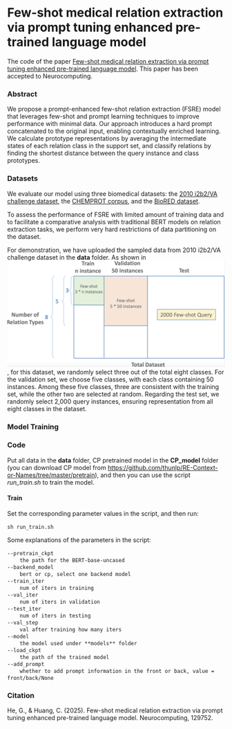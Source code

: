 # Few-shot medical relation extraction via prompt tuning enhanced pre-trained language model
The code of the paper [Few-shot medical relation extraction via prompt tuning enhanced pre-trained language model](https://www.sciencedirect.com/science/article/pii/S0925231225004242). This paper has been accepted to Neurocomputing.

### Abstract
We propose a prompt-enhanced few-shot relation extraction (FSRE) model that leverages few-shot and prompt learning techniques to improve performance with minimal data. Our approach introduces a hard prompt concatenated to the original input, enabling contextually enriched learning. We calculate prototype representations by averaging the intermediate states of each relation class in the support set, and classify relations by finding the shortest distance between the query instance and class prototypes. 

<!-- ### Environments
- ``python 3``
- ``PyTorch 1.7.1``
- ``transformers 4.6.0`` -->

### Datasets
We evaluate our model using three biomedical datasets: the [2010 i2b2/VA challenge dataset](https://doi.org/10.1136/amiajnl-2011-000203), the [CHEMPROT corpus](https://biocreative.bioinformatics.udel.edu/tasks/biocreative-vi/track-5/), and the [BioRED dataset](https://doi.org/10.1093/bib/bbac282).

To assess the performance of FSRE with limited amount of training data and to facilitate a comparative analysis with traditional BERT models on relation extraction tasks, we perform very hard restrictions of data partitioning on the dataset.

For demonstration, we have uploaded the sampled data from 2010 i2b2/VA challenge dataset in the **data** folder. As shown in ![Figure 1](./figures/Training_Settings.png), for this dataset, we randomly select three out of the total eight classes. For the validation set, we choose five classes, with each class containing 50 instances. Among these five classes, three are consistent with the training set, while the other two are selected at random. Regarding the test set, we randomly select 2,000 query instances, ensuring representation from all eight classes in the dataset.

### Model Training

### Code
Put all data in the **data** folder, CP pretrained model in the **CP_model** folder (you can download CP model from https://github.com/thunlp/RE-Context-or-Names/tree/master/pretrain), and then you can use the script *run_train.sh* to train the model.

#### Train
Set the corresponding parameter values in the script, and then run:
```
sh run_train.sh
```
Some explanations of the parameters in the script:
```
--pretrain_ckpt
	the path for the BERT-base-uncased
--backend_model
	bert or cp, select one backend model
--train_iter
	num of iters in training
--val_iter
	num of iters in validation
--test_iter
	num of iters in testing
--val_step
	val after training how many iters
--model
	the model used under **models** folder
--load_ckpt
	the path of the trained model
--add_prompt
	whether to add prompt information in the front or back, value = front/back/None
```

### Citation
He, G., & Huang, C. (2025). Few-shot medical relation extraction via prompt tuning enhanced pre-trained language model. Neurocomputing, 129752.
